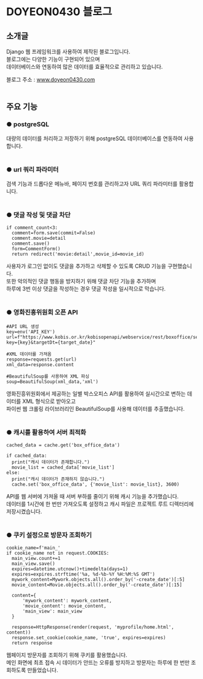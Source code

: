 # DOYEON0430 블로그

## 소개글
Django 웹 프레임워크를 사용하여 제작된 블로그입니다.<br>
블로그에는 다양한 기능이 구현되어 있으며<br> 
데이터베이스와 연동하여 많은 데이터를 효율적으로 관리하고 있습니다.<br>

블로그 주소 : www.doyeon0430.com<br>
<br>

## 주요 기능
### ● postgreSQL
대량의 데이터를 처리하고 저장하기 위해 postgreSQL 데이터베이스를 연동하여 사용합니다.<br> 
<br> 

### ● url 쿼리 파라미터
검색 기능과 드롭다운 메뉴바, 페이지 번호를 관리하고자 URL 쿼리 파라미터를 활용합니다.<br> 
<br> 

### ● 댓글 작성 및 댓글 차단

```
if comment_count<3:
  comment=form.save(commit=False)
  comment.movie=detail
  comment.save()
  form=CommentForm()
  return redirect('movie:detail',movie_id=movie_id)
```
사용자가 로그인 없이도 댓글을 추가하고 삭제할 수 있도록 CRUD 기능을 구현했습니다.<br>
또한 악의적인 댓글 행동을 방지하기 위해 댓글 차단 기능을 추가하며<br> 
하루에 3번 이상 댓글을 작성하는 경우 댓글 작성을 일시적으로 막습니다.<br> 
<br> 

### ● 영화진흥위원회 오픈 API

```
#API URL 생성
key=env('API_KEY')
url=f"https://www.kobis.or.kr/kobisopenapi/webservice/rest/boxoffice/searchDailyBoxOfficeList.xml?key={key}&targetDt={target_date}"

#XML 데이터를 가져옴
response=requests.get(url)
xml_data=response.content

#BeautifulSoup를 사용하여 XML 파싱
soup=BeautifulSoup(xml_data,'xml')
```
영화진흥위원회에서 제공하는 일별 박스오피스 API를 활용하여 실시간으로 변하는 데이터를 XML 형식으로 받아오고<br> 
파이썬 웹 크롤링 라이브러리인 BeautifulSoup를 사용해 데이터를 추출했습니다.<br>
<br>

### ● 캐시를 활용하여 서버 최적화

```
cached_data = cache.get('box_office_data')

if cached_data:
  print("캐시 데이터가 존재합니다.")
  movie_list = cached_data['movie_list']
else:
  print("캐시 데이터가 존재하지 않습니다.")
  cache.set('box_office_data', {'movie_list': movie_list}, 3600) 
```
API를 웹 서버에 가져올 때 서버 부하를 줄이기 위해 캐시 기능을 추가했습니다.<br> 
데이터를 1시간에 한 번만 가져오도록 설정하고 캐시 파일은 프로젝트 루트 디렉터리에 저장시켰습니다.<br>
<br>

### ● 쿠키 설정으로 방문자 조회하기

```
cookie_name=f'main_'
if cookie_name not in request.COOKIES:
  main_view.count+=1
  main_view.save()
  expires=datetime.utcnow()+timedelta(days=1)
  expires=expires.strftime('%a, %d-%b-%Y %H:%M:%S GMT')
  mywork_content=Mywork.objects.all().order_by('-create_date')[:5]
  movie_content=Movie.objects.all().order_by('-create_date')[:15]

  content={
      'mywork_content': mywork_content,
      'movie_content': movie_content,
      'main_view': main_view
  }

  response=HttpResponse(render(request, 'myprofile/home.html', content))
  response.set_cookie(cookie_name, 'true', expires=expires)
  return response
```
웹페이지 방문자를 조회하기 위해 쿠키를 활용했습니다.<br>
메인 화면에 최초 접속 시 데이터가 안뜨는 오류를 방지하고 방문자는 하루에 한 번만 조회하도록 만들었습니다.<br>
<br>
